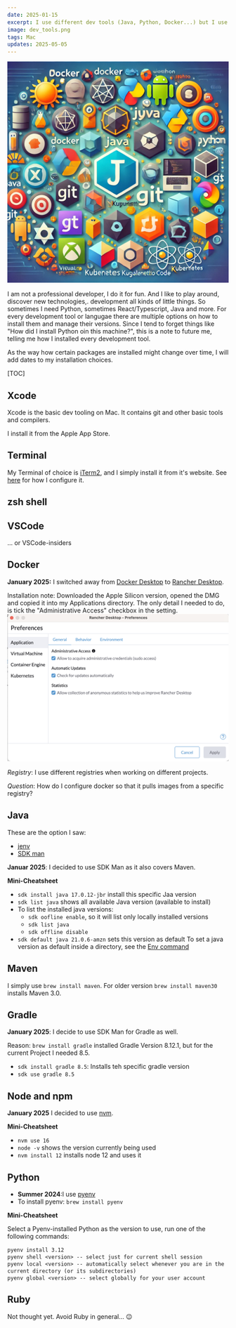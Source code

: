 ```yaml
---
date: 2025-01-15
excerpt: I use different dev tools (Java, Python, Docker...) but I use some of them only rarely. So I forget how I installed them, what version manager I used etc. So this is the note to future me to look it up.
image: dev_tools.png
tags: Mac
updates: 2025-05-05
---
```


![Funny pic from AI](dev_tools.png)

I am not a professional developer, I do it for fun. And I like to play around, discover new technologies,. development all kinds of little things. So sometimes I need Python, sometimes React/Typescript, Java and more. For every development tool or langugae there are multiple options on how to install them and manage their versions. Since I tend to forget things like "How did I install Python oin this machine?", this is a note to future me, telling me how I installed every development tool. 

As the way how certain packages are installed might change over time, I will add dates to my installation choices.

[TOC]

## Xcode

Xcode is the basic dev tooling on Mac. It contains git and other basic tools and compilers.

I install it from the Apple App Store.

## Terminal

My Terminal of choice is [iTerm2](https://iterm2.com), and I simply install it from it's website. See [here](setting-up-my-terminal) for how I configure it.

## zsh shell

## VSCode 

... or VSCode-insiders

## Docker

**January 2025:** I switched away from [Docker Desktop](https://www.docker.com/products/docker-desktop/) to [Rancher Desktop](https://rancherdesktop.io).

Installation note: Downloaded the Apple Silicon version, opened the DMG and copied it into my Applications directory. The only detail I needed to do, is tick the "Administrative Access" checkbox in the setting.
![alt text](rancher_prefs.png)

*Registry*: I use different registries when working on different projects. 

*Question*: How do I configure docker so that it pulls images from a specific registry?

## Java

These are the option I saw:

* [jenv](https://github.com/jenv/jenv)
* [SDK man](https://sdkman.io)

**Januar 2025**: I decided to use SDK Man as it also covers Maven. 

**Mini-Cheatsheet**

* `sdk install java 17.0.12-jbr` install this specific Jaa version
* `sdk list java` shows all available Java version (available to install)
* To list the installed java versions:
  * `sdk oofline enable`, so it will list only locally installed versions
  * `sdk list java`
  * `sdk offline disable`
* `sdk default java 21.0.6-amzn` sets this version as default
To set a java version as default inside a directory, see the [Env command](https://sdkman.io/usage/#env-command)

## Maven
I simply use `brew install maven`. For older version `brew install maven30` installs Maven 3.0.

## Gradle

**January 2025**: I decide to use SDK Man for Gradle as well.

Reason: `brew install gradle` installed Gradle Version 8.12.1, but for the current Project I needed 8.5. 

* `sdk install gradle 8.5`: Installs teh specific gradle version
* `sdk use gradle 8.5`

## Node and npm

**January 2025** I decided to use [nvm](https://github.com/nvm-sh/nvm). 

**Mini-Cheatsheet**

* `nvm use 16`
* `node -v` shows the version currently being used
* `nvm install 12` installs node 12 and uses it

## Python

* **Summer 2024**:I use [pyenv](https://github.com/pyenv/pyenv)
* To install pyenv: `brew install pyenv`

**Mini-Cheatsheet**

Select a Pyenv-installed Python as the version to use, run one of the following commands:

```shell
pyenv install 3.12
pyenv shell <version> -- select just for current shell session
pyenv local <version> -- automatically select whenever you are in the current directory (or its subdirectories)
pyenv global <version> -- select globally for your user account
```

## Ruby

Not thought yet. Avoid Ruby in general... 😉
